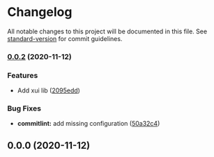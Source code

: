 # Changelog

All notable changes to this project will be documented in this file. See [standard-version](https://github.com/conventional-changelog/standard-version) for commit guidelines.

### [0.0.2](https://github.com/Rikarin/xui/compare/v0.0.0...v0.0.2) (2020-11-12)

### Features

- Add xui lib ([2095edd](https://github.com/Rikarin/xui/commit/2095edd27267a430a6490fd0b0f1d1ff93aac4be))

### Bug Fixes

- **commitlint:** add missing configuration ([50a32c4](https://github.com/Rikarin/xui/commit/50a32c46f11748cb077f805058e0a1e3378baa11))

## 0.0.0 (2020-11-12)
